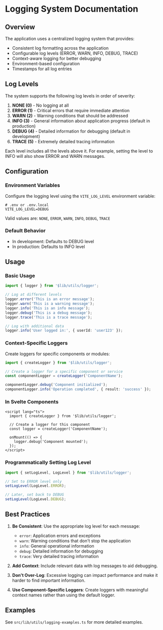 # Logging System Documentation

## Overview

The application uses a centralized logging system that provides:

- Consistent log formatting across the application
- Configurable log levels (ERROR, WARN, INFO, DEBUG, TRACE)
- Context-aware logging for better debugging
- Environment-based configuration
- Timestamps for all log entries

## Log Levels

The system supports the following log levels in order of severity:

1. **NONE (0)** - No logging at all
2. **ERROR (1)** - Critical errors that require immediate attention
3. **WARN (2)** - Warning conditions that should be addressed
4. **INFO (3)** - General information about application progress (default in production)
5. **DEBUG (4)** - Detailed information for debugging (default in development)
6. **TRACE (5)** - Extremely detailed tracing information

Each level includes all the levels above it. For example, setting the level to INFO will also show ERROR and WARN messages.

## Configuration

### Environment Variables

Configure the logging level using the `VITE_LOG_LEVEL` environment variable:

```
# .env or .env.local
VITE_LOG_LEVEL=DEBUG
```

Valid values are: `NONE`, `ERROR`, `WARN`, `INFO`, `DEBUG`, `TRACE`

### Default Behavior

- In development: Defaults to DEBUG level
- In production: Defaults to INFO level

## Usage

### Basic Usage

```typescript
import { logger } from '$lib/utils/logger';

// Log at different levels
logger.error('This is an error message');
logger.warn('This is a warning message');
logger.info('This is an info message');
logger.debug('This is a debug message');
logger.trace('This is a trace message');

// Log with additional data
logger.info('User logged in:', { userId: 'user123' });
```

### Context-Specific Loggers

Create loggers for specific components or modules:

```typescript
import { createLogger } from '$lib/utils/logger';

// Create a logger for a specific component or service
const componentLogger = createLogger('ComponentName');

componentLogger.debug('Component initialized');
componentLogger.info('Operation completed', { result: 'success' });
```

### In Svelte Components

```svelte
<script lang="ts">
  import { createLogger } from '$lib/utils/logger';
  
  // Create a logger for this component
  const logger = createLogger('ComponentName');
  
  onMount(() => {
    logger.debug('Component mounted');
  });
</script>
```

### Programmatically Setting Log Level

```typescript
import { setLogLevel, LogLevel } from '$lib/utils/logger';

// Set to ERROR level only
setLogLevel(LogLevel.ERROR);

// Later, set back to DEBUG
setLogLevel(LogLevel.DEBUG);
```

## Best Practices

1. **Be Consistent**: Use the appropriate log level for each message:
   - `error`: Application errors and exceptions
   - `warn`: Warning conditions that don't stop the application
   - `info`: General operational information
   - `debug`: Detailed information for debugging
   - `trace`: Very detailed tracing information

2. **Add Context**: Include relevant data with log messages to aid debugging.

3. **Don't Over-Log**: Excessive logging can impact performance and make it harder to find important information.

4. **Use Component-Specific Loggers**: Create loggers with meaningful context names rather than using the default logger.

## Examples

See `src/lib/utils/logging-examples.ts` for more detailed examples. 